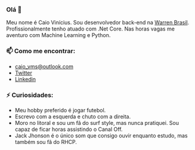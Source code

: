 ### Olá 👋

Meu nome é Caio Vinícius. Sou desenvolvedor back-end na [Warren Brasil](https://warren.com.br). Profissionalmente tenho atuado com .Net Core. Nas horas vagas me aventuro com Machine Learning e Python. 


### 📫 Como me encontrar:

- caio_vms@outlook.com
- [Twitter](https://twitter.com/caio_vms)
- [Linkedin](https://www.linkedin.com/in/caioviniciusmenesessilva/)


### ⚡ Curiosidades:

- Meu hobby preferido é jogar futebol.
- Escrevo com a esquerda e chuto com a direita.
- Moro no litoral e sou um fã do surf style, mas nunca pratiquei. Sou capaz de ficar horas assistindo o Canal Off.
- Jack Jhonson é o único som que consigo ouvir enquanto estudo, mas também sou fã do RHCP. 
